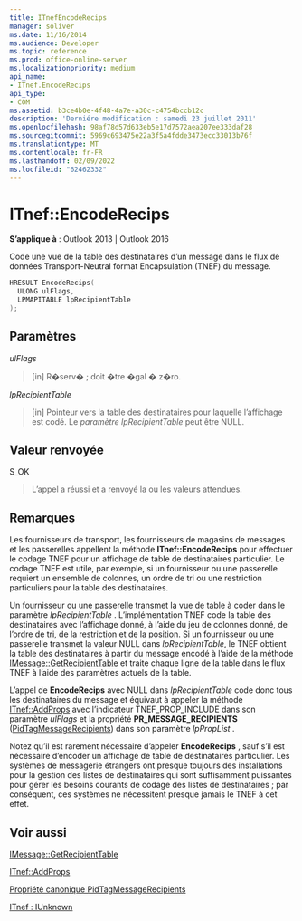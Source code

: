 ```yaml
---
title: ITnefEncodeRecips
manager: soliver
ms.date: 11/16/2014
ms.audience: Developer
ms.topic: reference
ms.prod: office-online-server
ms.localizationpriority: medium
api_name:
- ITnef.EncodeRecips
api_type:
- COM
ms.assetid: b3ce4b0e-4f48-4a7e-a30c-c4754bccb12c
description: 'Derniére modification : samedi 23 juillet 2011'
ms.openlocfilehash: 98af78d57d633eb5e17d7572aea207ee333daf28
ms.sourcegitcommit: 5969c693475e22a3f5a4fdde3473ecc33013b76f
ms.translationtype: MT
ms.contentlocale: fr-FR
ms.lasthandoff: 02/09/2022
ms.locfileid: "62462332"
---
```

# <a name="itnefencoderecips"></a>ITnef::EncodeRecips

  
  
**S’applique à** : Outlook 2013 | Outlook 2016 
  
Code une vue de la table des destinataires d’un message dans le flux de données Transport-Neutral format Encapsulation (TNEF) du message.
  
```cpp
HRESULT EncodeRecips(
  ULONG ulFlags,
  LPMAPITABLE lpRecipientTable
);
```

## <a name="parameters"></a>Paramètres

 _ulFlags_
  
> [in] R�serv� ; doit �tre �gal � z�ro.
    
 _lpRecipientTable_
  
> [in] Pointeur vers la table des destinataires pour laquelle l’affichage est codé. Le  _paramètre lpRecipientTable_ peut être NULL. 
    
## <a name="return-value"></a>Valeur renvoyée

S_OK 
  
> L’appel a réussi et a renvoyé la ou les valeurs attendues.
    
## <a name="remarks"></a>Remarques

Les fournisseurs de transport, les fournisseurs de magasins de messages et les passerelles appellent la méthode **ITnef::EncodeRecips** pour effectuer le codage TNEF pour un affichage de table de destinataires particulier. Le codage TNEF est utile, par exemple, si un fournisseur ou une passerelle requiert un ensemble de colonnes, un ordre de tri ou une restriction particuliers pour la table des destinataires. 
  
Un fournisseur ou une passerelle transmet la vue de table à coder dans le paramètre _lpRecipientTable_ . L’implémentation TNEF code la table des destinataires avec l’affichage donné, à l’aide du jeu de colonnes donné, de l’ordre de tri, de la restriction et de la position. Si un fournisseur ou une passerelle transmet la valeur NULL dans  _lpRecipientTable_, le TNEF obtient la table des destinataires à partir du message encodé à l’aide de la méthode [IMessage::GetRecipientTable](imessage-getrecipienttable.md) et traite chaque ligne de la table dans le flux TNEF à l’aide des paramètres actuels de la table. 
  
L’appel de **EncodeRecips** avec NULL dans  _lpRecipientTable_ code donc tous les destinataires du message et équivaut à appeler la méthode [ITnef::AddProps](itnef-addprops.md) avec l’indicateur TNEF_PROP_INCLUDE dans son paramètre  _ulFlags_ et la propriété **PR_MESSAGE_RECIPIENTS** ([PidTagMessageRecipients](pidtagmessagerecipients-canonical-property.md)) dans son paramètre  _lpPropList_ . 
  
Notez qu’il est rarement nécessaire d’appeler **EncodeRecips** , sauf s’il est nécessaire d’encoder un affichage de table de destinataires particulier. Les systèmes de messagerie étrangers ont presque toujours des installations pour la gestion des listes de destinataires qui sont suffisamment puissantes pour gérer les besoins courants de codage des listes de destinataires ; par conséquent, ces systèmes ne nécessitent presque jamais le TNEF à cet effet. 
  
## <a name="see-also"></a>Voir aussi



[IMessage::GetRecipientTable](imessage-getrecipienttable.md)
  
[ITnef::AddProps](itnef-addprops.md)
  
[Propriété canonique PidTagMessageRecipients](pidtagmessagerecipients-canonical-property.md)
  
[ITnef : IUnknown](itnefiunknown.md)

